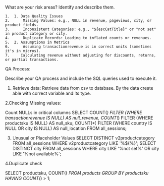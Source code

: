 What are your risk areas? Identify and describe them.

	1.	1. Data Quality Issues
	2.	    Missing Values: e.g., NULL in revenue, pageviews, city, or product fields.
	3.	    Inconsistent Categories: e.g., "${escCatTitle}" or "not set" in product category or city.
	4.	    Duplicate Records: Leading to inflated counts or revenues.
	5.	2. Assumptions in Metrics
	6.	    Assuming transactionrevenue is in correct units (sometimes it's in micros).
	7.	   Calculating revenue without adjusting for discounts, returns, or partial transactions.


QA Process:

Describe your QA process and include the SQL queries used to execute it.

1. Retrieve data: Retrieve data from csv to database. By the data create able with correct variable and its type.

2.Checking Missing values:
     
Count NULLs in critical columns
SELECT 
    COUNT(*) FILTER (WHERE transactionrevenue IS NULL) AS null_revenue,
    COUNT(*) FILTER (WHERE productsku IS NULL) AS null_sku,
    COUNT(*) FILTER (WHERE country IS NULL OR city IS NULL) AS null_location
FROM all_sessions;

3. Unusual or Placeholder Values
SELECT DISTINCT v2productcategory FROM all_sessions WHERE v2productcategory LIKE '%${%}';
SELECT DISTINCT city FROM all_sessions WHERE city LIKE '%not set%' OR city LIKE '%not available%';

4.Duplicate check

SELECT productsku, COUNT(*) 
FROM products 
GROUP BY productsku 
HAVING COUNT(*) > 1;


